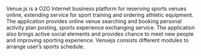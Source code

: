 Venue.js is a O2O Internet business platform for reserving sports venues online, extending service for sport training and ordering athletic equipment. The application provides online venue searching and booking personal activity plan posting, sports experience exchanging service. The application also brings active social elements and provides chance to meet new people and improving sporting experience. Venuejs consists different modules to arrange user’s sports schedule. 